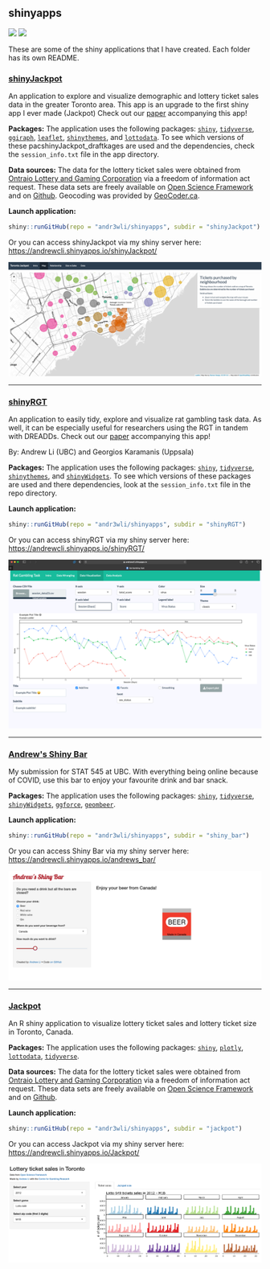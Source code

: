 ## shinyapps

<!-- badges: start -->
![](https://img.shields.io/badge/andr3wli-shinyapps-green)
![](https://img.shields.io/twitter/url?style=social&url=https%3A%2F%2Ftwitter.com%2Fdrewroc6)
<!-- badges: end -->

These are some of the shiny applications that I have created. Each folder has its own README.

### [shinyJackpot](https://andrewcli.shinyapps.io/shinyJackpot/)
An application to explore and visualize demographic and lottery ticket sales data in the greater Toronto area. This app is an upgrade to the first shiny app I ever made (Jackpot) Check out our [paper]() accompanying this app!

**Packages:** The application uses the following packages: [`shiny`](https://shiny.rstudio.com), [`tidyverse`](https://www.tidyverse.org), [`ggiraph`](https://davidgohel.github.io/ggiraph/articles/offcran/using_ggiraph.html), [`leaflet`](), [`shinythemes`](), and [`lottodata`](https://andr3wli.github.io/lottodata/). To see which versions of these pacshinyJackpot_draftkages are used and the dependencies, check the `session_info.txt` file in the app directory.

**Data sources:** The data for the lottery ticket sales were obtained from [Ontraio Lottery and Gaming Corporation](https://www.olg.ca/en/home.html) via a freedom of information act request. These data sets are freely available on [Open Science Framework](//osf.io/qwrxy/) and on [Github](https://github.com/andr3wli/lottodata). Geocoding was provided by [GeoCoder.ca](https://geocoder.ca).

**Launch application:**

```r
shiny::runGitHub(repo = "andr3wli/shinyapps", subdir = "shinyJackpot")
```

Or you can access shinyJackpot via my shiny server here: https://andrewcli.shinyapps.io/shinyJackpot/

![](screenshot/map_screenshot.png)

<hr>

### [shinyRGT](https://andrewcli.shinyapps.io/shinyRGT/)
An application to easily tidy, explore and visualize rat gambling task data. As well, it can be especially useful for researchers using the RGT in tandem with DREADDs. Check out our [paper]() accompanying this app!

By: Andrew Li (UBC) and Georgios Karamanis (Uppsala)

**Packages:** The application uses the following packages: [`shiny`](https://shiny.rstudio.com), [`tidyverse`](https://www.tidyverse.org), [`shinythemes`](), and [`shinyWidgets`](https://github.com/dreamRs/shinyWidgets). To see which versions of these packages are used and there dependencies, look at the `session_info.txt` file in the repo directory. 

**Launch application:**

```r
shiny::runGitHub(repo = "andr3wli/shinyapps", subdir = "shinyRGT")
```

Or you can access shinyRGT via my shiny server here: https://andrewcli.shinyapps.io/shinyRGT/

![](screenshot/data_viz_rgt.png)

<hr>

### [Andrew's Shiny Bar](https://andrewcli.shinyapps.io/andrews_bar/)
My submission for STAT 545 at UBC. With everything being online because of COVID, use this bar to enjoy your favourite drink and bar snack. 

**Packages:** The application uses the following packages: [`shiny`](https://shiny.rstudio.com), [`tidyverse`](https://www.tidyverse.org), [`shinyWidgets`](https://github.com/dreamRs/shinyWidgets), [`ggforce`](https://github.com/thomasp85/ggforce), [`geombeer`](https://github.com/andr3wli/geombeer).

**Launch application:**

```r
shiny::runGitHub(repo = "andr3wli/shinyapps", subdir = "shiny_bar")
```

Or you can access Shiny Bar via my shiny server here: https://andrewcli.shinyapps.io/andrews_bar/

![](screenshot/bar.png)

<hr> 

### [Jackpot](https://andrewcli.shinyapps.io/Jackpot/)
An R shiny application to visualize lottery ticket sales and lottery ticket size in Toronto, Canada. 

**Packages:** The application uses the following packages: [`shiny`](https://shiny.rstudio.com), [`plotly`](https://plotly.com/r/), [`lottodata`](https://andr3wli.github.io/lottodata/), [`tidyverse`](https://www.tidyverse.org).

**Data sources:** The data for the lottery ticket sales were obtained from [Ontraio Lottery and Gaming Corporation](https://www.olg.ca/en/home.html) via a freedom of information act request. These data sets are freely available on [Open Science Framework](//osf.io/qwrxy/) and on [Github](https://github.com/andr3wli/lottodata). 

**Launch application:**

```r
shiny::runGitHub(repo = "andr3wli/shinyapps", subdir = "jackpot")
```

Or you can access Jackpot via my shiny server here: https://andrewcli.shinyapps.io/Jackpot/

![](screenshot/jackpot.png)
